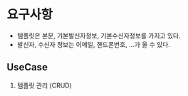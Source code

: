 # 요구사항

- 템플릿은 본문, 기본발신자정보, 기본수신자정보를 가지고 있다.
- 발신자, 수신자 정보는 이메일, 핸드폰번호, ...가 올 수 있다.

## UseCase

1. 템플릿 관리 (CRUD)